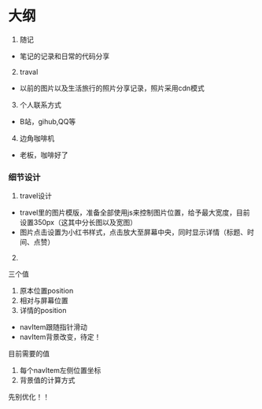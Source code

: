 # 大纲
 1. 随记
 * 笔记的记录和日常的代码分享

 2. traval
 * 以前的图片以及生活旅行的照片分享记录，照片采用cdn模式

 3. 个人联系方式
 * B站，gihub,QQ等 

 4. 边角咖啡机
 * 老板，咖啡好了



 ### 细节设计
 1. travel设计
  - travel里的图片模版，准备全部使用js来控制图片位置，给予最大宽度，目前设置350px（这其中分长图以及宽图）
  - 图片点击设置为小红书样式，点击放大至屏幕中央，同时显示详情（标题、时间、点赞）
 2. 


三个值
1. 原本位置position
2. 相对与屏幕位置
3. 详情的position


- navItem跟随指针滑动
- navItem背景改变，待定！

目前需要的值
1. 每个navItem左侧位置坐标
2. 背景值的计算方式

先别优化！！
